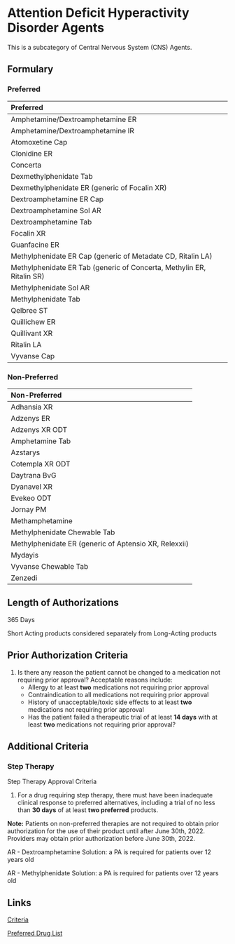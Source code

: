 # Attention Deficit Hyperactivity Disorder Agents

This is a subcategory of Central Nervous System (CNS) Agents.

## Formulary

### Preferred

| Preferred                                                             |
| :-------------------------------------------------------------------- |
| Amphetamine/Dextroamphetamine ER                                      |
| Amphetamine/Dextroamphetamine IR                                      |
| Atomoxetine Cap                                                       |
| Clonidine ER                                                          |
| Concerta                                                              |
| Dexmethylphenidate Tab                                                |
| Dexmethylphenidate ER (generic of Focalin XR)                         |
| Dextroamphetamine ER Cap                                              |
| Dextroamphetamine Sol AR                                              |
| Dextroamphetamine Tab                                                 |
| Focalin XR                                                            |
| Guanfacine ER                                                         |
| Methylphenidate ER Cap (generic of Metadate CD, Ritalin LA)           |
| Methylphenidate ER Tab (generic of Concerta, Methylin ER, Ritalin SR) |
| Methylphenidate Sol AR                                                |
| Methylphenidate Tab                                                   |
| Qelbree ST                                                            |
| Quillichew ER                                                         |
| Quillivant XR                                                         |
| Ritalin LA                                                            |
| Vyvanse Cap                                                           |

### Non-Preferred

| Non-Preferred                                         |
| :---------------------------------------------------- |
| Adhansia XR                                           |
| Adzenys ER                                            |
| Adzenys XR ODT                                        |
| Amphetamine Tab                                       |
| Azstarys                                              |
| Cotempla XR ODT                                       |
| Daytrana BvG                                          |
| Dyanavel XR                                           |
| Evekeo ODT                                            |
| Jornay PM                                             |
| Methamphetamine                                       |
| Methylphenidate Chewable Tab                          |
| Methylphenidate ER (generic of Aptensio XR, Relexxii) |
| Mydayis                                               |
| Vyvanse Chewable Tab                                  |
| Zenzedi                                               |

## Length of Authorizations

365 Days

Short Acting products considered separately from Long-Acting products

## Prior Authorization Criteria

1.  Is there any reason the patient cannot be changed to a medication not requiring prior approval? Acceptable reasons include:
    -   Allergy to at least **two** medications not requiring prior approval
    -   Contraindication to all medications not requiring prior approval
    -   History of unacceptable/toxic side effects to at least **two** medications not requiring prior approval
    -   Has the patient failed a therapeutic trial of at least **14 days** with at least **two** medications not requiring prior approval?

## Additional Criteria

### Step Therapy

Step Therapy Approval Criteria

1.  For a drug requiring step therapy, there must have been inadequate clinical response to preferred alternatives, including a trial of no less than **30 days** of at least **two preferred** products.

**Note:** Patients on non-preferred therapies are not required to obtain prior authorization for the use of their product until after June 30th, 2022. Providers may obtain prior authorization before June 30th, 2022.

AR - Dextroamphetamine Solution: a PA is required for patients over 12 years old

AR - Methylphenidate Solution: a PA is required for patients over 12 years old

## Links

[Criteria](https://pharmacy.medicaid.ohio.gov/sites/default/files/20221001_UPDL_Criteria_APPROVED.pdf#page=31)

[Preferred Drug List](https://pharmacy.medicaid.ohio.gov/sites/default/files/20221001_UPDL_APPROVED_.pdf#page=15)

